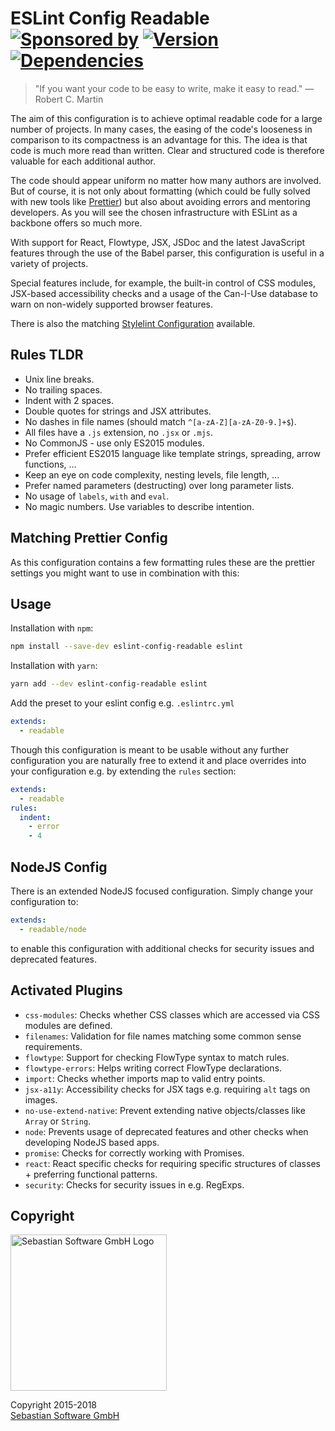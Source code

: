 # ESLint Config Readable<br/>[![Sponsored by][sponsor-img]][sponsor] [![Version][npm-img]][npm] [![Dependencies][deps-img]][deps]

[sponsor-img]: https://img.shields.io/badge/Sponsored%20by-Sebastian%20Software-692446.svg
[sponsor]: https://www.sebastian-software.de
[deps]: https://david-dm.org/sebastian-software/eslint-config-readable
[deps-img]: https://david-dm.org/sebastian-software/eslint-config-readable/status.svg
[npm]: https://www.npmjs.com/package/eslint-config-readable
[npm-img]: https://badge.fury.io/js/eslint-config-readable.svg

> "If you want your code to be easy to write, make it easy to read." — Robert C. Martin

The aim of this configuration is to achieve optimal readable code for a large number of projects. In many cases, the easing of the code's looseness in comparison to its compactness is an advantage for this. The idea is that code is much more read than written. Clear and structured code is therefore valuable for each additional author.

The code should appear uniform no matter how many authors are involved. But of course, it is not only about formatting (which could be fully solved with new tools like [Prettier](https://prettier.io/)) but also about avoiding errors and mentoring developers. As you will see the chosen infrastructure with ESLint as a backbone offers so much more.

With support for React, Flowtype, JSX, JSDoc and the latest JavaScript features through the use of the Babel parser, this configuration is useful in a variety of projects.

Special features include, for example, the built-in control of CSS modules, JSX-based accessibility checks and a usage of the Can-I-Use database to warn on non-widely supported browser features.

There is also the matching [Stylelint Configuration](https://www.npmjs.com/package/stylelint-config-readable) available.



## Rules TLDR

- Unix line breaks.
- No trailing spaces.
- Indent with 2 spaces.
- Double quotes for strings and JSX attributes.
- No dashes in file names (should match `^[a-zA-Z][a-zA-Z0-9.]+$`).
- All files have a `.js` extension, no `.jsx` or `.mjs`.
- No CommonJS - use only ES2015 modules.
- Prefer efficient ES2015 language like template strings, spreading, arrow functions, ...
- Keep an eye on code complexity, nesting levels, file length, ...
- Prefer named parameters (destructing) over long parameter lists.
- No usage of `labels`, `with` and `eval`.
- No magic numbers. Use variables to describe intention.


## Matching Prettier Config

As this configuration contains a few formatting rules these are the prettier settings you might want to use in combination with this:




## Usage

Installation with `npm`:

```bash
npm install --save-dev eslint-config-readable eslint
```

Installation with `yarn`:

```bash
yarn add --dev eslint-config-readable eslint
```

Add the preset to your eslint config e.g. `.eslintrc.yml`

```yaml
extends:
  - readable
```

Though this configuration is meant to be usable without any further configuration you are naturally free to extend it and place overrides into your configuration e.g. by extending the `rules` section:

```yaml
extends:
  - readable
rules:
  indent:
    - error
    - 4
```

## NodeJS Config

There is an extended NodeJS focused configuration. Simply change your configuration to:

```yaml
extends:
  - readable/node
```

to enable this configuration with additional checks for security issues and deprecated features.




## Activated Plugins

- `css-modules`: Checks whether CSS classes which are accessed via CSS modules are defined.
- `filenames`: Validation for file names matching some common sense requirements.
- `flowtype`: Support for checking FlowType syntax to match rules.
- `flowtype-errors`: Helps writing correct FlowType declarations.
- `import`: Checks whether imports map to valid entry points.
- `jsx-a11y`: Accessibility checks for JSX tags e.g. requiring `alt` tags on images.
- `no-use-extend-native`: Prevent extending native objects/classes like `Array` or `String`.
- `node`: Prevents usage of deprecated features and other checks when developing NodeJS based apps.
- `promise`: Checks for correctly working with Promises.
- `react`: React specific checks for requiring specific structures of classes + preferring functional patterns.
- `security`: Checks for security issues in e.g. RegExps.



## Copyright

<img src="https://github.com/sebastian-software/sebastian-software-brand/raw/master/sebastiansoftware-en.svg?sanitize=true" alt="Sebastian Software GmbH Logo" width="250" />

Copyright 2015-2018<br/>[Sebastian Software GmbH](http://www.sebastian-software.de)
